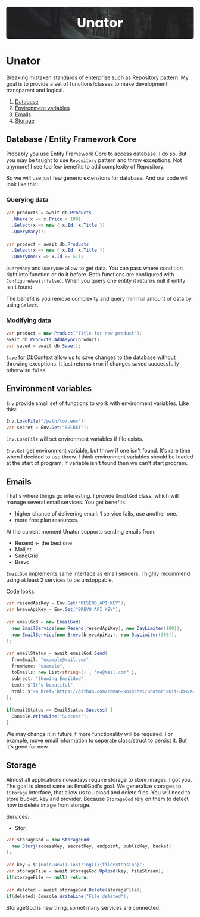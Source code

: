 ![unator banner](./assets/unator-banner.png)

# Unator

Breaking mistaken standards of enterprise such as Repository pattern.
My goal is to provide a set of functions/classes to make development transparent and logical.

1. [Database](#database--entity-framework-core)
2. [Environment variables](#environment-variables)
3. [Emails](#emails)
4. [Storage](#storage)

## Database / Entity Framework Core

Probably you use Entity Framework Core to access database. I do so.
But you may be taught to use `Repository` pattern and throw exceptions. Not anymore!
I see too few benefits to add complexity of Repository.

So we will use just few generic extensions for database. And our code will look like this:

### Querying data

```csharp
var products = await db.Products
  .Where(x => x.Price < 100)
  .Select(x => new { x.Id, x.Title })
  .QueryMany();

var product = await db.Products
  .Select(x => new { x.Id, x.Title })
  .QueryOne(x => x.Id == 51);
```

`QueryMany` and `QueryOne` allow to get data. You can pass where condition right into function or do it before. Both functions are configured with `ConfigureAwait(false)`. When you query one entity it returns null if entity isn't found.

The benefit is you remove complexity and query minimal amount of data by using `Select`.

### Modifying data

```csharp
var product = new Product("Title for new product");
await db.Products.AddAsync(product)
var saved = await db.Save();
```

`Save` for DbContext allow us to save changes to the database without throwing exceptions. It just returns `true` if changes saved successfully otherwise `false`.

## Environment variables

`Env` provide small set of functions to work with environment variables. Like this:

```csharp
Env.LoadFile("/path/to/.env");
var secret = Env.Get("SECRET");
```

`Env.LoadFile` will set environment variables if file exists.

`Env.Get` get environment variable, but throw if one isn't found. It's rare time when I decided to use throw. I think environment variables should be loaded at the start of program. If variable isn't found then we can't start program.

## Emails

That's where things go interesting. I provide `EmailGod` class, which will manage several email services. You get benefits:

- higher chance of delivering email: 1 service fails, use another one.
- more free plan resources.

At the current moment Unator supports sending emails from:

- Resend <- the best one
- Mailjet
- SendGrid
- Brevo

`EmailGod` implements same interface as email senders. I highly recommend using at least 2 services to be unstoppable.

Code looks:

```csharp
var resendApiKey = Env.Get("RESEND_API_KEY");
var brevoApiKey = Env.Get("BREVO_API_KEY");

var emailGod = new EmailGod(
  new EmailService(new Resend(resendApiKey), new DayLimiter(100)),
  new EmailService(new Brevo(brevoApiKey), new DayLimiter(300)),
);

var emailStatus = await emailGod.Send(
  fromEmail: "example@mail.com",
  fromName: "example",
  toEmails: new List<string>() { "me@mail.com" },
  subject: "Showing EmailGod",
  text: $"It's beautiful",
  html: $"<a href='https://github.com/roman-koshchei/unator'>GitHub</a>"
);

if(emailStatus == EmailStatus.Success) {
  Console.WriteLine("Success");
}
```

We may change it in future if more functionality will be required. For example, move email
information to seperate class/struct to persist it. But it's good for now.

## Storage

Almost all applications nowadays require storage to store images.
I got you. The goal is almost same as EmailGod's goal. We generalize storages to
`IStorage` interface, that allow us to upload and delete files. You will need to store
bucket, key and provider. Because `StorageGod` rely on them to detect how to delete image
from storage.

Services:

- Storj

```csharp
var storageGod = new StorageGod(
  new Storj(accessKey, secretKey, endpoint, publicKey, bucket)
);

var key = $"{Guid.New().ToString()}{fileExtension}";
var storageFile = await storageGod.Upload(key, fileStream);
if(storageFile == null) return;

var deleted = await storageGod.Delete(storageFile);
if(deleted) Console.WriteLine("File deleted");
```

StorageGod is new thing, so not many services are connected.
